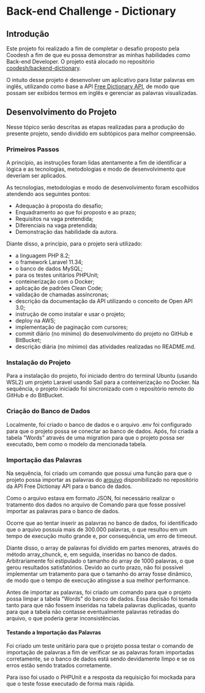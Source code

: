 # Back-end Challenge - Dictionary

## Introdução

Este projeto foi realizado a fim de completar o desafio proposto pela Coodesh a fim de que eu possa demonstrar as minhas habilidades como Back-end Developer. O projeto está alocado no repositório [coodesh/backend-dictionary](https://github.com/coodesh/backend-dictionary).

O intuito desse projeto é desenvolver um aplicativo para listar palavras em inglês, utilizando como base a API [Free Dictionary API](https://dictionaryapi.dev/), de modo que possam ser exibidos termos em inglês e gerenciar as palavras visualizadas.


## Desenvolvimento do Projeto

Nesse tópico serão descritas as etapas realizadas para a produção do presente projeto, sendo dividido em subtópicos para melhor compreensão.

### Primeiros Passos

A princípio, as instruções foram lidas atentamente a fim de identificar a lógica e as tecnologias, metodologias e modo de desenvolvimento que deveriam ser aplicados.

As tecnologias, metodologias e modo de desenvolvimento foram escolhidos atendendo aos seguintes pontos:
- Adequação à proposta do desafio;
- Enquadramento ao que foi proposto e ao prazo;
- Requisitos na vaga pretendida;
- Diferenciais na vaga pretendida;
- Demonstração das habilidade da autora.

Diante disso, a princípio, para o projeto será utilizado:
- a linguagem PHP 8.2;
- o framework Laravel 11.34;
- o banco de dados MySQL;
- para os testes unitários PHPUnit;
- conteinerização com o Docker;
- aplicação de padrões Clean Code;
- validação de chamadas assíncronas;
- descrição da documentação da API utilizando o conceito de Open API 3.0;
- instrução de como instalar e usar o projeto;
- deploy na AWS;
- implementação de paginação com cursores;
- commit diário (no mínimo) do desenvolvimento do projeto no GitHub e BitBucket;
- descrição diária (no mínimo) das atividades realizadas no README.md.

### Instalação do Projeto

Para a instalação do projeto, foi iniciado dentro do terminal Ubuntu (usando WSL2) um projeto Laravel usando Sail para a conteinerização no Docker.
Na sequência, o projeto iniciado foi sincronizado com o repositório remoto do GitHub e do BitBucket.

### Criação do Banco de Dados
Localmente, foi criado o banco de dados e o arquivo .env foi configurado para que o projeto possa se conectar ao banco de dados.
Após, foi criada a tabela "Words" através de uma migration para que o projeto possa ser executado, bem como o modelo da mencionada tabela.

### Importação das Palavras
Na sequência, foi criado um comando que possui uma função para que o projeto possa importar as palavras do [arquivo](https://raw.githubusercontent.com/dwyl/english-words/refs/heads/master/words_dictionary.json) disponibilizado no repositório da API Free Dictionay API para o banco de dados.

Como o arquivo estava em formato JSON, foi necessário realizar o tratamento dos dados no arquivo de Comando para que fosse possível importar as palavras para o banco de dados.

Ocorre que ao tentar inserir as palavras no banco de dados, foi identificado que o arquivo possuía mais de 300.000 palavras, o que resultou em um tempo de execução muito grande e, por consequência, um erro de timeout.

Diante disso, o array de palavras foi dividido em partes menores, através do método array_chunck, e, em seguida, inseridas no banco de dados. Arbitrariamente foi estipulado o tamanho do array de 1000 palavras, o que gerou resultados satisfatórios. Devido ao curto prazo, não foi possível implementar um tratamento para que o tamanho do array fosse dinâmico, de modo que o tempo de execução atingisse a sua melhor performance.

Antes de importar as palavras, foi criado um comando para que o projeto possa limpar a tabela "Words" do banco de dados. Essa decisão foi tomada tanto para que não fossem inseridas na tabela palavras duplicadas, quanto para que a tabela não contasse eventualmente palavras retiradas do arquivo, o que poderia gerar inconsistências.

#### Testando a Importação das Palavras
Foi criado um teste unitário para que o projeto possa testar o comando de importação de palavras a fim de verificar se as palavras foram importadas corretamente, se o banco de dados está sendo devidamente limpo e se os erros estão sendo tratados corretamente.

Para isso foi usado o PHPUnit e a resposta da requisição foi mockada para que o teste fosse executado de forma mais rápida.
